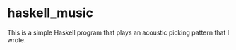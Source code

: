 # haskell_music

This is a simple Haskell program that plays an acoustic picking pattern that I wrote.
